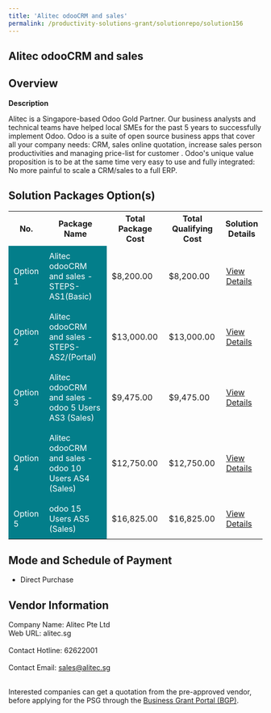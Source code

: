 ```yaml
---
title: 'Alitec odooCRM and sales'
permalink: /productivity-solutions-grant/solutionrepo/solution156
---
```


## Alitec odooCRM and sales

## Overview

**Description**

Alitec is a Singapore-based Odoo Gold Partner. Our business analysts and technical teams have helped local SMEs for the past 5 years to successfully implement Odoo. Odoo is a suite of open source business apps that cover all your company needs: CRM, sales online quotation, increase sales person productivities and managing price-list for customer . Odoo's unique value proposition is to be at the same time very easy to use and fully integrated: No more painful to scale a CRM/sales to a full ERP.

## Solution Packages Option(s)

<table>
<tr>
<th><b>No.</b></th>
<th><b>Package Name</b></th>
<th><b>Total Package Cost</b></th>
<th><b>Total Qualifying Cost</b></th>
<th><b>Solution Details</b></th>
</tr>
<tr>
<td style='padding: 10px; background-color: #037E8A; color: #FFFFFF;'>Option 1</td>
<td style='padding: 10px; background-color: #037E8A; color: #FFFFFF;'>Alitec odooCRM and sales - STEPS-AS1(Basic)</td>
<td style='padding: 10px;'>$8,200.00</td>
<td style='padding: 10px;'>$8,200.00</td>
<td style='padding: 10px;'><a href='/images/psg/Alitec_20200759_Desensitised_Annex_3_Part_1.pdf' target='_blank'>View Details</a></td>
</tr>
<tr>
<td style='padding: 10px; background-color: #037E8A; color: #FFFFFF;'>Option 2</td>
<td style='padding: 10px; background-color: #037E8A; color: #FFFFFF;'>Alitec odooCRM and sales - STEPS-AS2/(Portal)</td>
<td style='padding: 10px;'>$13,000.00</td>
<td style='padding: 10px;'>$13,000.00</td>
<td style='padding: 10px;'><a href='/images/psg/Alitec_20200759_Desensitised_Annex_3_Part_2.pdf' target='_blank'>View Details</a></td>
</tr>
<tr>
<td style='padding: 10px; background-color: #037E8A; color: #FFFFFF;'>Option 3</td>
<td style='padding: 10px; background-color: #037E8A; color: #FFFFFF;'>Alitec odooCRM and sales - odoo 5 Users AS3 (Sales)</td>
<td style='padding: 10px;'>$9,475.00</td>
<td style='padding: 10px;'>$9,475.00</td>
<td style='padding: 10px;'><a href='/images/psg/Desensitised_Alitec_Annex_3_CR_wef_15dec22_Part_3.pdf' target='_blank'>View Details</a></td>
</tr>
<tr>
<td style='padding: 10px; background-color: #037E8A; color: #FFFFFF;'>Option 4</td>
<td style='padding: 10px; background-color: #037E8A; color: #FFFFFF;'>Alitec odooCRM and sales - odoo 10 Users AS4 (Sales)</td>
<td style='padding: 10px;'>$12,750.00</td>
<td style='padding: 10px;'>$12,750.00</td>
<td style='padding: 10px;'><a href='/images/psg/Desensitised_Alitec_Annex_3_CR_wef_15dec22_Part_4.pdf' target='_blank'>View Details</a></td>
</tr>
<tr>
<td style='padding: 10px; background-color: #037E8A; color: #FFFFFF;'>Option 5</td>
<td style='padding: 10px; background-color: #037E8A; color: #FFFFFF;'>odoo 15 Users AS5 (Sales)</td>
<td style='padding: 10px;'>$16,825.00</td>
<td style='padding: 10px;'>$16,825.00</td>
<td style='padding: 10px;'><a href='/images/psg/Desensitised_Alitec_Annex3_CR_wef12Jan23_pg5.pdf' target='_blank'>View Details</a></td>
</tr>
</table>

## Mode and Schedule of Payment

 - Direct Purchase

## Vendor Information

 Company Name: Alitec Pte Ltd<br>Web URL: alitec.sg <br><br>Contact Hotline: 62622001 <br><br>Contact Email: sales@alitec.sg <br><br>

Interested companies can get a quotation from the pre-approved vendor, before applying for the PSG through the <a href='https://www.businessgrants.gov.sg/' target='_blank' rel='noopener'>Business Grant Portal (BGP)</a>.

<script src="/jquery/resize-tables.js"></script>

